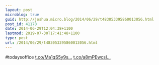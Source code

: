 ```yaml
---
layout: post
microblog: true
guid: http://joshua.micro.blog/2014/06/29/t483053395860013056.html
post_id: 41178
date: 2014-06-29T12:04:38+1100
lastmod: 2019-07-30T17:41:48+1100
type: post
url: /2014/06/29/t483053395860013056.html
---
```

#todaysoffice [t.co/Ma1qS5y9s...](http://t.co/Ma1qS5y9ss) [t.co/a8mPEwcsI...](http://t.co/a8mPEwcsIs)
